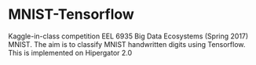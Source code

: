 # MNIST-Tensorflow
Kaggle-in-class competition EEL 6935 Big Data Ecosystems (Spring 2017) MNIST.
The aim is to classify MNIST handwritten digits using Tensorflow.
This is implemented on Hipergator 2.0
